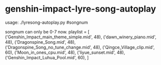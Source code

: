 # genshin-impact-lyre-song-autoplay
usage:
./lyresong-autoplay.py #songnum

songnum can only be 0-7 now.
playlist = [
	('Genshin_Impact_main_theme_simple.mid', 48),
	('dawn_winery_piano.mid', 48),
	('Dragonspine_Song.mid', 48),
	('Dragonspine_Song_no_tune_change.mid', 48),
	('Qingce_Village_clip.mid', 60),
	('Moon_in_ones_cpu.mid', 48),
	('liyue_sunset.mid', 48),
	('Genshin_Impact_Luhua_Pool.mid', 60),
]